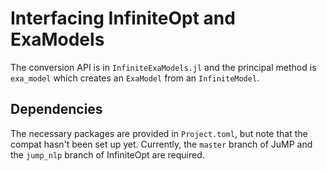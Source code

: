 # Interfacing InfiniteOpt and ExaModels
The conversion API is in `InfiniteExaModels.jl` and the principal method is `exa_model` which creates
an `ExaModel` from an `InfiniteModel`. 

## Dependencies
The necessary packages are provided in `Project.toml`, but note that the compat hasn't been set up yet. 
Currently, the `master` branch of JuMP and the `jump_nlp` branch of InfiniteOpt are required.